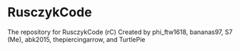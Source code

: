 # RusczykCode
The repository for RusczykCode (rC)
Created by phi_ftw1618, bananas97, S7 (Me), abk2015, thepiercingarrow, and TurtlePie
